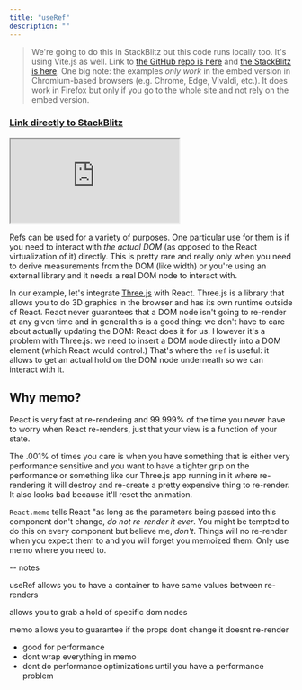 ```yaml
---
title: "useRef"
description: ""
---
```


> We're going to do this in StackBlitz but this code runs locally too. It's using Vite.js as well. Link to [the GitHub repo is here][gh] and [the StackBlitz is here][sb]. One big note: the examples _only work_ in the embed version in Chromium-based browsers (e.g. Chrome, Edge, Vivaldi, etc.). It does work in Firefox but only if you go to the whole site and not rely on the embed version.

### [Link directly to StackBlitz][ref]

<iframe src="https://stackblitz.com/edit/ir5?embed=1&view=both&file=src/routes/UseRef.jsx&hideExplorer=1&initialPath=/useRef"></iframe>

Refs can be used for a variety of purposes. One particular use for them is if you need to interact with _the actual DOM_ (as opposed to the React virtualization of it) directly. This is pretty rare and really only when you need to derive measurements from the DOM (like width) or you're using an external library and it needs a real DOM node to interact with.

In our example, let's integrate [Three.js][three] with React. Three.js is a library that allows you to do 3D graphics in the browser and has its own runtime outside of React. React never guarantees that a DOM node isn't going to re-render at any given time and in general this is a good thing: we don't have to care about actually updating the DOM: React does it for us. However it's a problem with Three.js: we need to insert a DOM node directly into a DOM element (which React would control.) That's where the `ref` is useful: it allows to get an actual hold on the DOM node underneath so we can interact with it.

## Why memo?

React is very fast at re-rendering and 99.999% of the time you never have to worry when React re-renders, just that your view is a function of your state.

The .001% of times you care is when you have something that is either very performance sensitive and you want to have a tighter grip on the performance or something like our Three.js app running in it where re-rendering it will destroy and re-create a pretty expensive thing to re-render. It also looks bad because it'll reset the animation.

`React.memo` tells React "as long as the parameters being passed into this component don't change, _do not re-render it ever_. You might be tempted to do this on every component but believe me, _don't_. Things will no re-render when you expect them to and you will forget you memoized them. Only use memo where you need to.

[three]: https://threejs.org/
[sb]: https://stackblitz.com/edit/ir5
[gh]: https://github.com/btholt/react-hooks-examples-v5
[ref]: https://stackblitz.com/edit/ir5?&view=both&file=src/routes/UseRef.jsx&hideExplorer=1&initialPath=/useRef

-- notes

useRef allows you to have a container to have same values between re-renders

allows you to grab a hold of specific dom nodes

memo allows you to guarantee if the props dont change it doesnt re-render

- good for performance
- dont wrap everything in memo
- dont do performance optimizations until you have a performance problem

